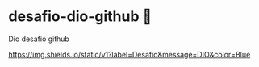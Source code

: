 # desafio-dio-github 🚀
Dio desafio github

https://img.shields.io/static/v1?label=Desafio&message=DIO&color=Blue
